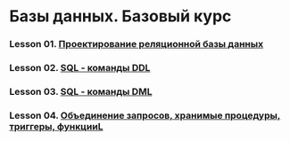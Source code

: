 # Базы данных. Базовый курс

### Lesson 01. [Проектирование реляционной базы данных](./les-01/)

### Lesson 02. [SQL - команды DDL](./les-02/)
### Lesson 03. [SQL - команды DML](./les-03/)
### Lesson 04. [Объединение запросов, хранимые процедуры, триггеры, функцииL](./les-04/)

